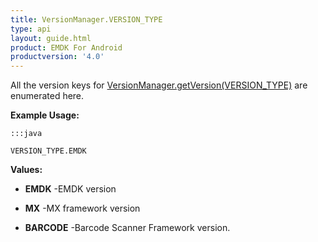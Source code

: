 ```yaml
---
title: VersionManager.VERSION_TYPE
type: api
layout: guide.html
product: EMDK For Android
productversion: '4.0'
---
```



All the version keys for [ VersionManager.getVersion(VERSION_TYPE)](../VersionManager#getversion) are enumerated here.
 
 

**Example Usage:**
	
	:::java
	
	VERSION_TYPE.EMDK
	


**Values:**

* **EMDK** -EMDK version

* **MX** -MX framework version

* **BARCODE** -Barcode Scanner Framework version.









